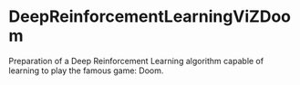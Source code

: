 # DeepReinforcementLearningViZDoom
Preparation of a Deep Reinforcement Learning algorithm capable of learning to play the famous game: Doom.
